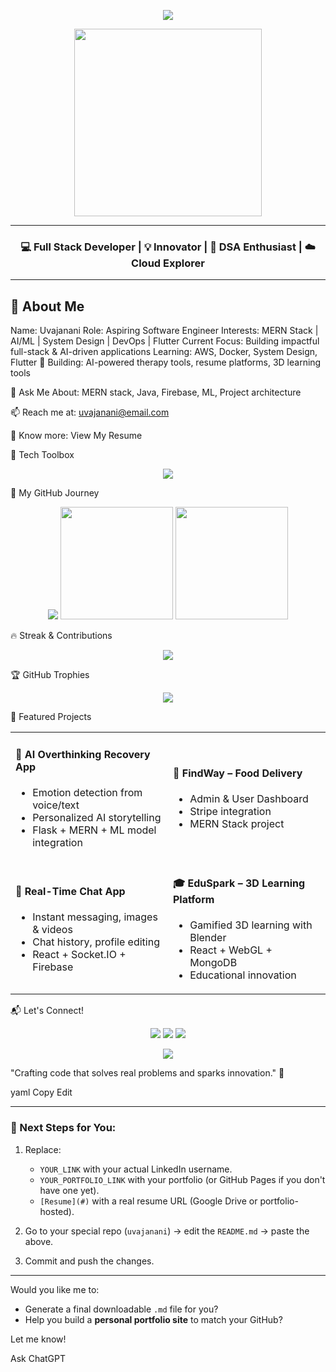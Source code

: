 <!-- Banner or Hero Image (optional - replace with your own if desired) -->
<p align="center">
  <img src="https://readme-typing-svg.herokuapp.com?font=Fira+Code&weight=600&size=24&pause=1000&color=00FFFF&center=true&vCenter=true&width=435&lines=Hi+%F0%9F%91%8B%2C+I'm+Uvajanani;Software+Engineer+%7C+MERN;Welcome+to+my+GitHub+profile!"> 
</p>

<div align="center">
  <img src="https://tenor.com/nDcruYPxuAh.gif" width="300"/>
</div>

---

<h3 align="center">💻 Full Stack Developer | 💡 Innovator | 🎯 DSA Enthusiast | ☁️ Cloud Explorer</h3>

---

## 💫 About Me
Name:             Uvajanani
Role:             Aspiring Software Engineer
Interests:        MERN Stack | AI/ML | System Design | DevOps | Flutter
Current Focus:    Building impactful full-stack & AI-driven applications
Learning:         AWS, Docker, System Design, Flutter
🔭 Building: AI-powered therapy tools, resume platforms, 3D learning tools

💬 Ask Me About: MERN stack, Java, Firebase, ML, Project architecture

📫 Reach me at: uvajanani@email.com

📄 Know more: View My Resume

🔧 Tech Toolbox
<p align="center"> <img src="https://skillicons.dev/icons?i=java,python,react,nodejs,express,mongodb,mysql,flask,html,css,javascript,tailwind,docker,aws,git,github,vscode" /> </p>
🚀 My GitHub Journey
<p align="center"> <img src="https://github-profile-summary-cards.vercel.app/api/cards/profile-details?username=uvajanani&theme=tokyonight" /> <img src="https://github-readme-stats.vercel.app/api?username=uvajanani&show_icons=true&theme=tokyonight" height="180em"/> <img src="https://github-readme-stats.vercel.app/api/top-langs/?username=uvajanani&layout=compact&theme=tokyonight" height="180em"/> </p>
🔥 Streak & Contributions
<p align="center"> <img src="https://streak-stats.demolab.com?user=uvajanani&theme=tokyonight&hide_border=true&border_radius=5" /> </p>
🏆 GitHub Trophies
<p align="center"> <img src="https://github-profile-trophy.vercel.app/?username=uvajanani&theme=onedark&no-frame=true&row=1&column=7" /> </p>
🌟 Featured Projects
<table> <tr> <td width="50%"> <h4>🧠 AI Overthinking Recovery App</h4> <ul> <li>Emotion detection from voice/text</li> <li>Personalized AI storytelling</li> <li>Flask + MERN + ML model integration</li> </ul> </td> <td width="50%"> <h4>🍔 FindWay – Food Delivery</h4> <ul> <li>Admin & User Dashboard</li> <li>Stripe integration</li> <li>MERN Stack project</li> </ul> </td> </tr> <tr> <td width="50%"> <h4>💬 Real-Time Chat App</h4> <ul> <li>Instant messaging, images & videos</li> <li>Chat history, profile editing</li> <li>React + Socket.IO + Firebase</li> </ul> </td> <td width="50%"> <h4>🎓 EduSpark – 3D Learning Platform</h4> <ul> <li>Gamified 3D learning with Blender</li> <li>React + WebGL + MongoDB</li> <li>Educational innovation</li> </ul> </td> </tr> </table>
📬 Let's Connect!
<p align="center"> <a href="mailto:uvajanani@email.com"><img src="https://img.shields.io/badge/-Email-D14836?style=flat-square&logo=gmail&logoColor=white"/></a> <a href="https://www.linkedin.com/in/YOUR_LINK/"><img src="https://img.shields.io/badge/-LinkedIn-0077B5?style=flat-square&logo=Linkedin&logoColor=white"/></a> <a href="https://YOUR_PORTFOLIO_LINK"><img src="https://img.shields.io/badge/-Portfolio-24292e?style=flat-square&logo=github&logoColor=white"/></a> </p>
<p align="center"> <img src="https://quotes-github-readme.vercel.app/api?type=horizontal&theme=tokyonight"> </p>
"Crafting code that solves real problems and sparks innovation." 🚀

yaml
Copy
Edit

---

### 🔧 Next Steps for You:

1. Replace:
   - `YOUR_LINK` with your actual LinkedIn username.
   - `YOUR_PORTFOLIO_LINK` with your portfolio (or GitHub Pages if you don't have one yet).
   - `[Resume](#)` with a real resume URL (Google Drive or portfolio-hosted).

2. Go to your special repo (`uvajanani`) → edit the `README.md` → paste the above.

3. Commit and push the changes.

---

Would you like me to:
- Generate a final downloadable `.md` file for you?
- Help you build a **personal portfolio site** to match your GitHub?

Let me know!








Ask ChatGPT

